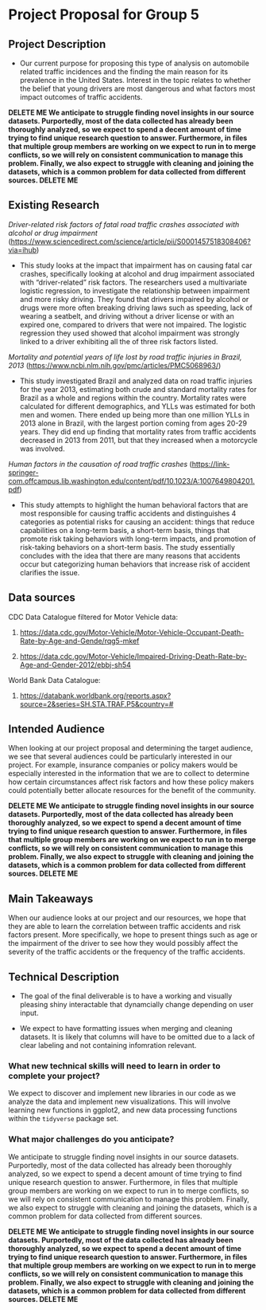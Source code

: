 # Project Proposal for Group 5

## Project Description

- Our current purpose for proposing this type of analysis on automobile related traffic incidences and the finding the main reason for its prevalence in the United States. Interest in the topic relates to whether the belief that young drivers are most dangerous and what factors most impact outcomes of traffic accidents. 

__DELETE ME We anticipate to struggle finding novel insights in our source datasets. Purportedly, most of the data collected has already been thoroughly analyzed, so we expect to spend a decent amount of time trying to find unique research question to answer. Furthermore, in files that multiple group members are working on we expect to run in to merge conflicts, so we will rely on consistent communication to manage this problem. Finally, we also expect to struggle with cleaning and joining the datasets, which is a common problem for data collected from different sources. DELETE ME__ 

## Existing Research

_Driver-related risk factors of fatal road traffic crashes associated with alcohol or drug impairment_
(https://www.sciencedirect.com/science/article/pii/S0001457518308406?via=ihub)
- This study looks at the impact that impairment has on causing fatal car crashes, specifically looking at alcohol and drug impairment associated with “driver-related” risk factors. The researchers used a multivariate logistic regression, to investigate the relationship between impairment and more risky driving. They found that drivers impaired by alcohol or drugs were more often breaking driving laws such as speeding, lack of wearing a seatbelt, and driving without a driver license or with an expired one, compared to drivers that were not impaired. The logistic regression they used showed that alcohol impairment was strongly linked to a driver exhibiting all the of three risk factors listed.

_Mortality and potential years of life lost by road traffic injuries in Brazil, 2013_
(https://www.ncbi.nlm.nih.gov/pmc/articles/PMC5068963/)
- This study investigated Brazil and analyzed data on road traffic injuries for the year 2013, estimating both crude and standard mortality rates for Brazil as a whole and regions within the country. Mortality rates were calculated for different demographics, and YLLs was estimated for both men and women. There ended up being more than one million YLLs in 2013 alone in Brazil, with the largest portion coming from ages 20-29 years. They did end up finding that mortality rates from traffic accidents decreased in 2013 from 2011, but that they increased when a motorcycle was involved.

_Human factors in the causation of road traffic crashes_
(https://link-springer-com.offcampus.lib.washington.edu/content/pdf/10.1023/A:1007649804201.pdf)
- This study attempts to highlight the human behavioral factors that are most responsible for causing traffic accidents and distinguishes 4 categories as potential risks for causing an accident: things that reduce capabilities on a long-term basis, a short-term basis, things that promote risk taking behaviors with long-term impacts, and promotion of risk-taking behaviors on a short-term basis. The study essentially concludes with the idea that there are many reasons that accidents occur but categorizing human behaviors that increase risk of accident clarifies the issue. 


## Data sources

CDC Data Catalogue filtered for Motor Vehicle data:

1. https://data.cdc.gov/Motor-Vehicle/Motor-Vehicle-Occupant-Death-Rate-by-Age-and-Gende/rqg5-mkef

2. https://data.cdc.gov/Motor-Vehicle/Impaired-Driving-Death-Rate-by-Age-and-Gender-2012/ebbj-sh54


World Bank Data Catalogue:
1. https://databank.worldbank.org/reports.aspx?source=2&series=SH.STA.TRAF.P5&country=#

## Intended Audience

When looking at our project proposal and determining the target audience, we see that several audiences could be particularly interested in our project. For example, insurance companies or policy makers would be especially interested  in the information that we are to collect to determine how certain circumstances affect risk factors and how these policy makers could potentially better allocate resources for the benefit of the community.

__DELETE ME We anticipate to struggle finding novel insights in our source datasets. Purportedly, most of the data collected has already been thoroughly analyzed, so we expect to spend a decent amount of time trying to find unique research question to answer. Furthermore, in files that multiple group members are working on we expect to run in to merge conflicts, so we will rely on consistent communication to manage this problem. Finally, we also expect to struggle with cleaning and joining the datasets, which is a common problem for data collected from different sources. DELETE ME__ 

## Main Takeaways

When our audience looks at our project and our resources, we hope that they are able to learn the correlation between traffic accidents and risk factors present. More specifically, we hope to present things such as age or the impairment of the driver to see how they would possibly affect the severity of the traffic accidents or the frequency of the traffic accidents. 

## Technical Description

- The goal of the final deliverable is to have a working and visually pleasing shiny interactable that dynamcially change depending on user input. 

- We expect to have formatting issues when merging and cleaning datasets. It is likely that columns will have to be omitted due to a lack of clear labeling and not containing infomration relevant. 

### What new technical skills will need to learn in order to complete your project?

We expect to discover and implement new libraries in our code as we analyze the data and implement new visualizations. This will involve learning new functions in ggplot2, and new data processing functions within the `tidyverse` package set.

### What major challenges do you anticipate? 

We anticipate to struggle finding novel insights in our source datasets. Purportedly, most of the data collected has already been thoroughly analyzed, so we expect to spend a decent amount of time trying to find unique research question to answer. Furthermore, in files that multiple group members are working on we expect to run in to merge conflicts, so we will rely on consistent communication to manage this problem. Finally, we also expect to struggle with cleaning and joining the datasets, which is a common problem for data collected from different sources.

__DELETE ME We anticipate to struggle finding novel insights in our source datasets. Purportedly, most of the data collected has already been thoroughly analyzed, so we expect to spend a decent amount of time trying to find unique research question to answer. Furthermore, in files that multiple group members are working on we expect to run in to merge conflicts, so we will rely on consistent communication to manage this problem. Finally, we also expect to struggle with cleaning and joining the datasets, which is a common problem for data collected from different sources. DELETE ME__ 
